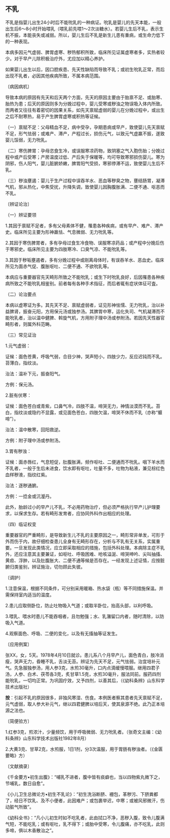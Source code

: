 ## 不乳

不乳是指婴儿出生24小时后不能吮乳的一种病证。吮乳是婴儿的先天本能，一般出生后6〜8小时开始喂乳（喂乳前先喂1〜2次淡糖水）。若婴儿生后不乳，表示生机不振，本能丧失或减弱。所以，婴儿生后不乳是新生儿患有重病，或生命力低下的一种表现。

本病多因元气虚弱、脾胃虚寒、秽热郁积所致，临床所见证属虚寒者多，实热者较少。对于早产儿除积极治疗外，尤应加以精心养护。

如果婴儿出生以后，因口腔疾患、先天性缺陷而导致不乳；或初生吮乳正常，而后出现不乳者，必因其他疾病所致，不属本病范围。

〔病因病机〕

导致本病的原因有先天和后天两个方面，先天的原因主要由于胎禀不足、或胎寒、胎热为患；后天的原因则多为分娩过程中，婴儿受寒或秽浊之物误吸入体内所致。而两者又往往有着密切的因果关系，如先天禀赋虚弱的婴儿在分娩过程中，或出生之后不耐寒热，易于产生脾胃虚寒或积热等证候。

（一）禀赋不足：父母精血不足，病中受孕，孕期患病或早产，致使婴儿先天禀赋不足，形气怯弱；或难产、滞产，产程过长，损伤元气，以致元气虚羸不振，遂致婴儿馁弱，无力吮乳。

（二）寒伤脾胃：孕母恣食生冷，或误服寒凉药物，致阴塞之气入胞伤胎；分娩过程中或产后受寒；产房温度过低、产后失于保暖等，均可导致寒邪损伤婴儿。寒为阴邪，伤人阳气，婴儿脏腑娇嫩，脾胃阳气受损，寒邪停滞不运，致使婴儿生后不乳。

（三）秽浊壅遏：婴儿于生产过程中误吞羊水、恶血等秽臭之物，壅结肠胃，凝滞气机，邪从热化，中焦受扰，升降失调，致使婴儿因胸腹胀满、二便不通、呕恶而不乳。

〔辨证论治〕

（一）辨证要领

1.其因于禀赋不足者，多有父母素体不健，罹患各种疾病，或有早产、难产、滞产史。临床所见主要为形神羸怯、气息微弱、无力吮乳等。

2.其因于寒伤脾胃者，多有孕母过食生冷食物、误服寒凉药品；或产程中分娩后伤于寒邪史。临床所见主要为四肢寒冷、口臭气凉、不能吮乳等。

3.其因于秽垢壅遏者，多有分娩过程中或刚离母体时，有误吞羊水、恶血史。临床所见为面赤气促、腹胀呕吐、二便不通、不欲吮乳等。

本病应与重要器官先天畸形所致之不能吮乳；或生下时吮乳良好，后因罹患各种疾病所致之不能吮乳相鉴别。前者每有各种手术指征，而后者辄有症状体征可査。

（二）论治要点

本病以虚寒证为多。其先天不足、禀赋虚弱者，证见形神怯懦、无力吮乳，治以补益脾肾，振奋元阳，方用保元汤或独参汤。其脾胃中寒，运化失司、气机凝滞而不能吮乳者，治以温中健脾、斡旋气机，方用附子理中汤或参附汤。若因先天性器官畸形者，则属外科范畴。

（三）常见证治

1.元气虚弱：

证候：面色苍黄，呼吸气弱，合目少神，哭声短小，四肢少力，反应迟钝而不乳。苔薄白，指纹淡。

治法：温补下元，振奋阳气。

方例：保元汤。

2.脏有伏寒：

证候：面色苍白或青紫，口鼻气冷，四肢不温，啼哭无力，神情淡漠而不乳。苔白，指纹淡或隐约不显露，或见面色苍白，四肢欠温，啼哭不休而不乳（亦称“躽啼”）。

治法：温中散寒，回阳救逆。

方例：附子理中汤或参附汤。

3.胃有秽浊：

证候：面赤唇红，气息短促，肚腹胀满，频作呕吐、二便通而不吮乳。咽下羊水而不乳者，一般于生后未进食，饮水即有呕吐，吐量不多，吐物为粘液，兼见棕红色血样秽液，指纹红紫。

治法：逐秽通腑。

方例：一捻金或沆瀣丹。

此外，胎龄过小的早产儿不乳，不必用药物治疗，但必须严格执行早产儿护理要求，以保求生存。若有畸形发育者，应协同外科作出相应的处理。

（四）临证权变

重要器官的严重畸形，是导致新生儿不乳的主要原因之一，畸形常非单发，可形于外而伤于内，故仔细检查患儿全身有无畸形存在，分析与不乳有无关系，实属重要。一旦发现此类情况，应立即采取相应的措施，包括外科处理。本病除主症不乳外，还应注意其主要兼证，如呕吐、呼吸困难、呛咳溢涎、啼哭呻吟、尖叫抽搐、黄疸、浮肿，以及肚腹胀大、二便不通等候是否存在。一经发现上述证情，应按脏腑归类鉴别，辨证施治，切勿顾此失彼。

〔调护〕

1.注意保温，根据不同条件，可分别采用暖箱、热水袋（瓶）等不同措施保温。并需保持室内适当的温度。

2.患儿应取侧卧位，防止吐物吸入气道；或取半卧位，抬高头部，以利呼吸。

3.喂乳、喂水时患儿不能吞咽者，且勿勉强；水、乳潴留口内者，随时清除，以防吸入气道。

4.观察面色、呼吸、二便的变化，以及有无搐抽等证发生。

〔应用例案〕

张XX，女，5天。1978年4月10日就诊。患儿系八个月早产儿，面色青白，肢冷消瘦，哭声无力，昏睡不乳，舌淡无苔。辨证为先天不足，元气怯弱。治宜培补元气。先急服独参汤，用人参3克，水煎30毫升，口内点滴缓慢喂服。继用四君子汤，人参、白术、茯苓各3克，炙甘草1.5克，水煎30毫升，服法同前。服药四剂能吮乳，一切均正常。为巩固疗效，又予四剂，以善其后，（《幼科条辨》山东科学技术出版社）

**按**：引起不乳的原因很多，非独风寒湿、伤食。本例医者察其患者先天禀赋不足，元气虚弱，取人参大补元气，继以四君健脾以培后天，使其泉源不绝。此乃正本培源之法也。

〔简便验方〕

1.红参3克，煎浓汁，少量频饮，用于呼吸微弱、无力吮乳者。（张奇文主编：《幼科条辨》山东科学技术出版社1982年8月）

2.大黄3克、甘草2克，水煎服，1日1剂，分3次温服，用于胃肠有秽浊者。（《金匮要略》方）

〔文献摘录〕

《千金要方•初生出腹》：“哺乳不进者，腹中皆有痰癖也，当以四物紫丸微下之，节哺乳，数日自愈”。

《小儿卫生总微论方•初生不乳论》：“初生洗浴断脐、䙀包，革秽污、下脐粪都了，经日不饮乳、及不小便者，此因难产；或包裹举迟，中寒；或被风邪微汗，伤动脏气所致”。

《幼科全书》：“凡小儿初生时如不吃乳者，此由拭口不净，恶秽入腹，致令儿腹满气短，不能吃乳；或有呕吐，乳不得下；或胎中受寒，令儿腹痛，亦不吃乳，此则多啼，俱以木香散治之”。
